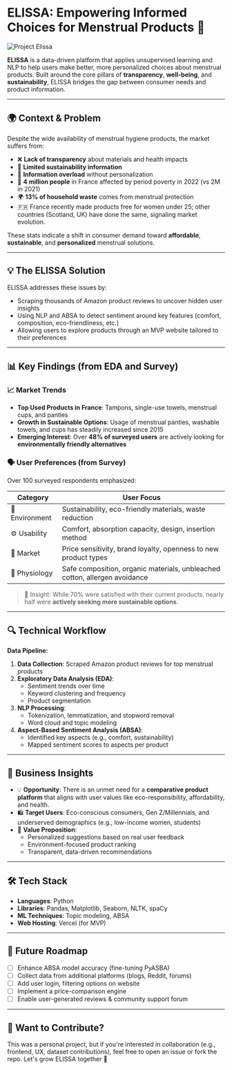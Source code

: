 # ELISSA: Empowering Informed Choices for Menstrual Products 🌸

![Project Elissa](https://github.com/user-attachments/assets/e2af5a7d-f8b3-4b5c-b438-bfb6ec646583)


**ELISSA** is a data-driven platform that applies unsupervised learning and NLP to help users make better, more personalized choices about menstrual products. Built around the core pillars of **transparency**, **well-being**, and **sustainability**, ELISSA bridges the gap between consumer needs and product information.

---

## 🌍 Context & Problem

Despite the wide availability of menstrual hygiene products, the market suffers from:

- ❌ **Lack of transparency** about materials and health impacts
- 🌱 **Limited sustainability information**
- 🤯 **Information overload** without personalization
- 🧾 **4 million people** in France affected by period poverty in 2022 (vs 2M in 2021)
- 🌍 **13% of household waste** comes from menstrual protection
- 🇫🇷 France recently made products free for women under 25; other countries (Scotland, UK) have done the same, signaling market evolution.

These stats indicate a shift in consumer demand toward **affordable**, **sustainable**, and **personalized** menstrual solutions.

---

## 💡 The ELISSA Solution

ELISSA addresses these issues by:

- Scraping thousands of Amazon product reviews to uncover hidden user insights
- Using NLP and ABSA to detect sentiment around key features (comfort, composition, eco-friendliness, etc.)
- Allowing users to explore products through an MVP website tailored to their preferences

---

## 📊 Key Findings (from EDA and Survey)

### 📈 Market Trends

- **Top Used Products in France**: Tampons, single-use towels, menstrual cups, and panties
- **Growth in Sustainable Options**: Usage of menstrual panties, washable towels, and cups has steadily increased since 2015
- **Emerging Interest**: Over **48% of surveyed users** are actively looking for **environmentally friendly alternatives**

### 🗣️ User Preferences (from Survey)

Over 100 surveyed respondents emphasized:

| Category     | User Focus                                                                 |
|--------------|-----------------------------------------------------------------------------|
| 🌱 Environment | Sustainability, eco-friendly materials, waste reduction                    |
| ⚙️ Usability   | Comfort, absorption capacity, design, insertion method                     |
| 💸 Market     | Price sensitivity, brand loyalty, openness to new product types            |
| 🧬 Physiology | Safe composition, organic materials, unbleached cotton, allergen avoidance |

> 🔎 Insight: While 70% were satisfied with their current products, nearly half were **actively seeking more sustainable options**.

---

## 🔍 Technical Workflow

**Data Pipeline:**

1. **Data Collection**: Scraped Amazon product reviews for top menstrual products
2. **Exploratory Data Analysis (EDA)**: 
   - Sentiment trends over time
   - Keyword clustering and frequency
   - Product segmentation
3. **NLP Processing**:
   - Tokenization, lemmatization, and stopword removal
   - Word cloud and topic modeling
4. **Aspect-Based Sentiment Analysis (ABSA)**:
   - Identified key aspects (e.g., comfort, sustainability)
   - Mapped sentiment scores to aspects per product

---

## 🧠 Business Insights

- 💡 **Opportunity**: There is an unmet need for a **comparative product platform** that aligns with user values like eco-responsibility, affordability, and health.
- 🛍️ **Target Users**: Eco-conscious consumers, Gen Z/Millennials, and underserved demographics (e.g., low-income women, students)
- 🤝 **Value Proposition**:
  - Personalized suggestions based on real user feedback
  - Environment-focused product ranking
  - Transparent, data-driven recommendations

---

## 🛠️ Tech Stack

- **Languages**: Python
- **Libraries**: Pandas, Matplotlib, Seaborn, NLTK, spaCy
- **ML Techniques**: Topic modeling, ABSA
- **Web Hosting**: Vercel (for MVP)

---

## 🚀 Future Roadmap

- [ ] Enhance ABSA model accuracy (fine-tuning PyASBA)
- [ ] Collect data from additional platforms (blogs, Reddit, forums)
- [ ] Add user login, filtering options on website
- [ ] Implement a price-comparison engine
- [ ] Enable user-generated reviews & community support forum

---

## 🤝 Want to Contribute?

This was a personal project, but if you're interested in collaboration (e.g., frontend, UX, dataset contributions), feel free to open an issue or fork the repo. Let's grow ELISSA together 🌱
